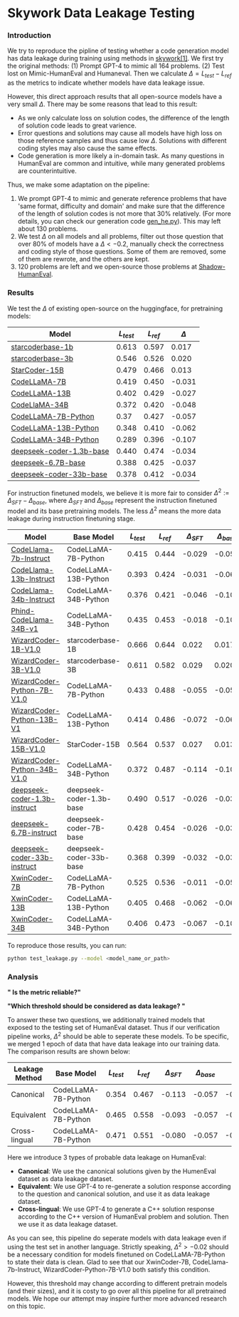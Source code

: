 # Skywork Data Leakage Testing

### Introduction

We try to reproduce the pipline of testing whether a code generation model has data leakage during training using methods in [skywork[1]](). We first try the original methods: (1) Prompt GPT-4 to mimic all 164 problems. (2) Test lost on Mimic-HumanEval and Humaneval. Then we calculate $\Delta=L_{test} - L_{ref}$ as the metrics to indicate whether models have data leakage issue.

However, this direct approach results that all open-source models have a very small $\Delta$. There may be some reasons that lead to this result:
* As we only calculate loss on solution codes, the difference of the length of solution code leads to great varience.
* Error questions and solutions may cause all models have high loss on those reference samples and thus cause low $\Delta$. Solutions with different coding styles may also cause the same effects.
* Code generation is more likely a in-domain task. As many questions in HumanEval are common and intuitive, while many generated problems are counterintuitive. 

Thus, we make some adaptation on the pipeline:
1. We prompt GPT-4 to mimic and generate reference problems that have 'same format, difficulty and domain' and make sure that the difference of the length of solution codes is not more that 30% relatively. (For more details, you can check our generation code [gen_he.py](./gen_he.py)). This may left about 130 problems.
2. We test $\Delta$ on all models and all problems, filter out those question that over 80% of models have a $\Delta<-0.2$, manually check the correctness and coding style of those questions. Some of them are removed, some of them are rewrote, and the others are kept.
3. 120 problems are left and we open-source those problems at [Shadow-HumanEval](https://huggingface.co/datasets/Miaosen/openai-humaneval-sky-shadow).

### Results

We test the $\Delta$ of existing open-source on the huggingface, for pretraining models:


| Model | $L_{test}$ | $L_{ref}$ | $\Delta$ |  
|-------|------------|------------|-----------|
| [starcoderbase-1b](https://huggingface.co/bigcode/starcoderbase-1b) |  0.613 | 0.597 | 0.017 |
| [starcoderbase-3b](https://huggingface.co/bigcode/starcoderbase-3b) |  0.546 | 0.526 | 0.020 |
|[StarCoder-15B](https://huggingface.co/bigcode/starcoder)|0.479| 0.466 | 0.013 |
| [CodeLLaMA-7B](https://huggingface.co/codellama/CodeLlama-7b-hf) | 0.419 | 0.450 | -0.031 |
| [CodeLLaMA-13B](https://huggingface.co/codellama/CodeLlama-13b-hf) |0.402 | 0.429 | -0.027 |
| [CodeLlaMA-34B](https://huggingface.co/codellama/CodeLlama-34b-hf) | 0.372 | 0.420 | -0.048 |
| [CodeLLaMA-7B-Python](https://huggingface.co/codellama/CodeLlama-7b-Python-hf) | 0.37 | 0.427 | -0.057 |
| [CodeLLaMA-13B-Python](https://huggingface.co/codellama/CodeLlama-13b-Python-hf) | 0.348 | 0.410 | -0.062 |
| [CodeLLaMA-34B-Python](https://huggingface.co/codellama/CodeLlama-34b-Python-hf) | 0.289 | 0.396 | -0.107 |
| [deepseek-coder-1.3b-base](https://huggingface.co/deepseek-ai/deepseek-coder-1.3b-base) | 0.440 | 0.474 | -0.034 |
| [deepseek-6.7B-base](https://huggingface.co/deepseek-ai/deepseek-coder-6.7b-base) | 0.388 | 0.425 | -0.037 |
| [deepseek-coder-33b-base](https://huggingface.co/deepseek-ai/deepseek-coder-33b-base) | 0.378 | 0.412 | -0.034 |

For instruction finetuned models, we believe it is more fair to consider $\Delta^2 := \Delta_{SFT} - \Delta_{base}$, where $\Delta_{SFT}$ and $\Delta_{base}$ represent the instruction finetuned model and its base pretraining models. The less $\Delta^2$ means the more data leakage during instruction finetuning stage.

| Model | Base Model | $L_{test}$ | $L_{ref}$ | $\Delta_{SFT}$ |  $\Delta_{base}$ |  $\Delta^2$ | 
|---|-------|------------|------------|---|-----------|-------|
| [CodeLlama-7b-Instruct](https://huggingface.co/codellama/CodeLlama-7b-Instruct-hf) | CodeLLaMA-7B-Python | 0.415 | 0.444 | -0.029 | -0.057 | 0.028 |
| [CodeLlama-13b-Instruct](https://huggingface.co/codellama/CodeLlama-13b-Instruct-hf) | CodeLLaMA-13B-Python |0.393 |  0.424| -0.031|-0.062 | 0.031 |
| [CodeLlama-34b-Instruct](https://huggingface.co/codellama/CodeLlama-34b-Instruct-hf) | CodeLLaMA-34B-Python | 0.376 | 0.421 | -0.046 | -0.107 | 0.061 |
| [Phind-CodeLlama-34B-v1](https://huggingface.co/Phind/Phind-CodeLlama-34B-v1) |CodeLLaMA-34B-Python | 0.435 | 0.453 | -0.018 | -0.107 | 0.089 |
| [WizardCoder-1B-V1.0](https://huggingface.co/WizardLM/WizardCoder-1B-V1.0) | starcoderbase-1B |0.666 | 0.644 | 0.022 | 0.017 | 0.005 |
| [WizardCoder-3B-V1.0](https://huggingface.co/WizardLM/WizardCoder-3B-V1.0)  | starcoderbase-3B |0.611 | 0.582 | 0.029 | 0.020 | 0.009 |
| [WizardCoder-Python-7B-V1.0](https://huggingface.co/WizardLM/WizardCoder-Python-7B-V1.0) |CodeLLaMA-7B-Python | 0.433 | 0.488 | -0.055 | -0.057 | 0.002 |
| [WizardCoder-Python-13B-V1](https://huggingface.co/WizardLM/WizardCoder-Python-13B-V1.0) |CodeLLaMA-13B-Python | 0.414 | 0.486 | -0.072 | -0.062 | -0.010 |
| [WizardCoder-15B-V1.0](https://huggingface.co/WizardLM/WizardCoder-15B-V1.0) | StarCoder-15B| 0.564 | 0.537 | 0.027 |0.013 | 0.014 |
| [WizardCoder-Python-34B-V1.0](https://huggingface.co/WizardLM/WizardCoder-Python-34B-V1.0) |CodeLLaMA-34B-Python | 0.372 | 0.487 | -0.114 | -0.107 | -0.007 |
| [deepseek-coder-1.3b-instruct](https://huggingface.co/deepseek-ai/deepseek-coder-1.3b-instruct) | deepseek-coder-1.3b-base |0.490 | 0.517 | -0.026 | -0.034 | 0.008 |
| [deepseek-6.7B-instruct](https://huggingface.co/deepseek-ai/deepseek-coder-6.7b-instruct) | deepseek-coder-7B-base |0.428 | 0.454 | -0.026 | -0.037 | 0.011 |
| [deepseek-coder-33b-instruct](https://huggingface.co/deepseek-ai/deepseek-coder-33b-instruct) |deepseek-coder-33b-base | 0.368 | 0.399 | -0.032 | -0.034 | 0.002 |
|[XwinCoder-7B](https://huggingface.co/Xwin-LM/XwinCoder-7B)| CodeLLaMA-7B-Python | 0.525 | 0.536 | -0.011 | -0.057 | 0.046 |
|[XwinCoder-13B](https://huggingface.co/Xwin-LM/XwinCoder-13B)| CodeLLaMA-13B-Python | 0.405 | 0.468 | -0.062 |-0.062 | 0.000 |
|[XwinCoder-34B]((https://huggingface.co/Xwin-LM/XwinCoder-34B))|CodeLLaMA-34B-Python |0.406| 0.473 | -0.067 |-0.107 | 0.040 |

To reproduce those results, you can run:
```bash
python test_leakage.py --model <model_name_or_path>
```

### Analysis

**" Is the metric reliable?"**

**"Which threshold should be considered as data leakage? "**

To answer these two questions, we additionally trained models that exposed to the testing set of HumanEval dataset. Thus if our verification pipeline works, $\Delta^2$ should be able to seperate these models. To be specific, we merged 1 epoch of data that have data leakage into our training data. The comparison results are shown below:



| Leakage Method | Base Model | $L_{test}$ | $L_{ref}$ | $\Delta_{SFT}$ |  $\Delta_{base}$ |  $\Delta^2$ |
|---|--|----|----|----|----|----|
|Canonical| CodeLLaMA-7B-Python | 0.354 |  0.467  |  -0.113  | -0.057 | -0.056  |
|Equivalent| CodeLLaMA-7B-Python | 0.465  |  0.558  |  -0.093  |  -0.057  | -0.036  |
|Cross-lingual|CodeLLaMA-7B-Python| 0.471  |  0.551 | -0.080  |  -0.057  |  -0.023 |

Here we introduce 3 types of probable data leakage on HumanEval:
* **Canonical**: We use the canonical solutions given by the HumenEval dataset as data leakage dataset.
* **Equivalent**: We use GPT-4 to re-generate a solution response according to the question and canonical solution, and use it as data leakage dataset.
* **Cross-lingual**: We use GPT-4 to generate a C++ solution response according to the C++ version of HumanEval problem and solution. Then we use it as data leakage dataset.

As you can see, this pipeline do seperate models with data leakage even if using the test set in another language. Strictly speaking, $\Delta^2 > -0.02$ should be a necessary condition for models finetuned on CodeLLaMA-7B-Python to state their data is clean. Glad to see that our XwinCoder-7B, CodeLlama-7b-Instruct, WizardCoder-Python-7B-V1.0 both satisfy this condition.

However, this threshold may change according to different pretrain models (and their sizes), and it is costy to go over all this pipeline for all pretrained models. We hope our attempt may inspire further more advanced research on this topic.
